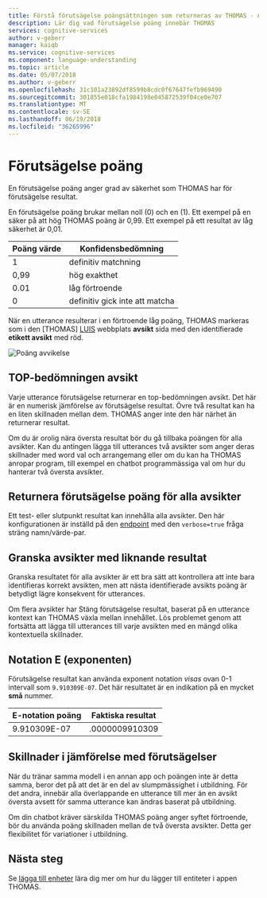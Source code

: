 ```yaml
---
title: Förstå förutsägelse poängsättningen som returneras av THOMAS - Azure | Microsoft Docs
description: Lär dig vad förutsägelse poäng innebär THOMAS
services: cognitive-services
author: v-geberr
manager: kaiqb
ms.service: cognitive-services
ms.component: language-understanding
ms.topic: article
ms.date: 05/07/2018
ms.author: v-geberr
ms.openlocfilehash: 31c101a23892df8599b8cdc0f67647fefb969490
ms.sourcegitcommit: 301855e018cfa1984198e045872539f04ce0e707
ms.translationtype: MT
ms.contentlocale: sv-SE
ms.lasthandoff: 06/19/2018
ms.locfileid: "36265996"
---
```

# <a name="prediction-score"></a>Förutsägelse poäng
En förutsägelse poäng anger grad av säkerhet som THOMAS har för förutsägelse resultat. 

En förutsägelse poäng brukar mellan noll (0) och en (1). Ett exempel på en säker på att hög THOMAS poäng är 0,99. Ett exempel på ett resultat av låg säkerhet är 0,01. 

|Poäng värde|Konfidensbedömning|
|--|--|
|1|definitiv matchning|
|0,99|hög exakthet|
|0.01|låg förtroende|
|0|definitiv gick inte att matcha|

När en utterance resulterar i en förtroende låg poäng, THOMAS markeras som i den [THOMAS] [ LUIS] webbplats **avsikt** sida med den identifierade **etikett avsikt**  med röd. 

![Poäng avvikelse](./media/luis-concept-score/score-discrepancy.png)

## <a name="top-scoring-intent"></a>TOP-bedömningen avsikt
Varje utterance förutsägelse returnerar en top-bedömningen avsikt. Det här är en numerisk jämförelse av förutsägelse resultat. Övre två resultat kan ha en liten skillnaden mellan dem. THOMAS anger inte den här närhet än returnerar resultat.  

Om du är orolig nära översta resultat bör du gå tillbaka poängen för alla avsikter. Kan du antingen lägga till utterances två avsikter som anger deras skillnader med word val och arrangemang eller om du kan ha THOMAS anropar program, till exempel en chatbot programmässiga val om hur du hanterar två översta avsikter. 

## <a name="return-prediction-score-for-all-intents"></a>Returnera förutsägelse poäng för alla avsikter
Ett test- eller slutpunkt resultat kan innehålla alla avsikter. Den här konfigurationen är inställd på den [endpoint](https://aka.ms/v1-endpoint-api-docs) med den `verbose=true` fråga sträng namn/värde-par. 

## <a name="review-intents-with-similar-scores"></a>Granska avsikter med liknande resultat
Granska resultatet för alla avsikter är ett bra sätt att kontrollera att inte bara identifieras korrekt avsikten, men att nästa identifierade avsikts poäng är betydligt lägre konsekvent för utterances. 

Om flera avsikter har Stäng förutsägelse resultat, baserat på en utterance kontext kan THOMAS växla mellan innehållet. Lös problemet genom att fortsätta att lägga till utterances till varje avsikten med en mängd olika kontextuella skillnader.   

## <a name="e-exponent-notation"></a>Notation E (exponenten)

Förutsägelse resultat kan använda exponent notation *visas* ovan 0-1 intervall som `9.910309E-07`. Det här resultatet är en indikation på en mycket **små** nummer.

|E-notation poäng |Faktiska resultat|
|--|--|
|9.910309E-07|.0000009910309|

## <a name="differences-with-predictions"></a>Skillnader i jämförelse med förutsägelser
När du tränar samma modell i en annan app och poängen inte är detta samma, beror det på att det är en del av slumpmässighet i utbildning. För det andra, innebär alla överlappande en utterance till mer än en avsikt översta avsett för samma utterance kan ändras baserat på utbildning.

Om din chatbot kräver särskilda THOMAS poäng anger syftet förtroende, bör du använda poäng skillnaden mellan de två översta avsikter. Detta ger flexibilitet för variationer i utbildning. 

## <a name="next-steps"></a>Nästa steg

Se [lägga till enheter](luis-how-to-add-entities.md) lära dig mer om hur du lägger till entiteter i appen THOMAS.

[LUIS]: https://docs.microsoft.com/azure/cognitive-services/luis/luis-reference-regions
